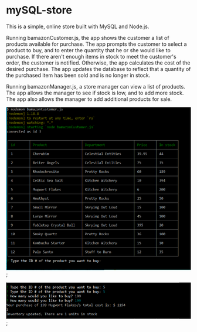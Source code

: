 # mySQL-store

This is a simple, online store built with MySQL and Node.js.

Running bamazonCustomer.js, the app shows the customer a list of products available for purchase. The app prompts the customer to select a product to buy, and to enter the quantity that he or she would like to purchase. If there aren't enough items in stock to meet the customer's order, the customer is notified. Otherwise, the app calculates the cost of the desired purchase. The app updates the database to reflect that a quantity of the purchased item has been sold and is no longer in stock.

Running bamazonManager.js, a store manager can view a list of products. The app allows the manager to see if stock is low, and to add more stock. The app also allows the manager to add additional products for sale.

![bamazonCustomer.js example 1](https://github.com/thatlisajones/mySQL-store/blob/master/images/bam01.PNG);

![bamazonCustomer.js example 2](https://github.com/thatlisajones/mySQL-store/blob/master/images/bam02.PNG);
